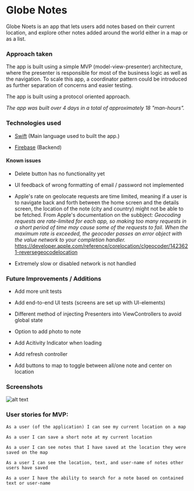 # Globe Notes

Globe Noets is an app that lets users add notes based on their current location, and explore other notes added around the world either in a map or as a list.

### Approach taken

The app is built using a simple MVP (model-view-presenter) architecture, where the presenter is responsible for most of the business logic as well as the navigation. To scale this app, a coordinator pattern could be introduced as further separation of concerns and easier testing.

The app is built using a protocol oriented approach.

*The app was built over 4 days in a total of approximately 18 "man-hours".*

### Technologies used

- [Swift](https://developer.apple.com/swift/)
(Main language used to built the app.)

- [Firebase](https://firebase.google.com/)
(Backend)

#### Known issues

- Delete button has no functionality yet

- UI feedback of wrong formatting of email / password not implemented

- Apple's rate on geolocate requests are time limited, meaning if a user is to navigate back and forth between the home screen and the details screen, the location of the note (city and country) might not be able to be fetched. From Apple's documentation on the subbject: *Geocoding requests are rate-limited for each app, so making too many requests in a short period of time may cause some of the requests to fail. When the maximum rate is exceeded, the geocoder passes an error object with the value network to your 		completion handler.* https://developer.apple.com/reference/corelocation/clgeocoder/1423621-reversegeocodelocation

- Extremely slow or disabled network is not handled

### Future Improvements / Additions

- Add more unit tests

- Add end-to-end UI tests (screens are set up with UI-elements)

- Different method of injecting Presenters into ViewControllers to avoid global state

- Option to add photo to note

- Add Acitivity Indicator when loading

- Add refresh controller

- Add buttons to map to toggle between all/one note and center on location 

### Screenshots

![alt text](https://i.imgur.com/ZWIRN0o.jpg)

### User stories for MVP:

```
As a user (of the application) I can see my current location on a map
```
```
As a user I can save a short note at my current location
```
```
As a user I can see notes that I have saved at the location they were saved on the map
```
```
As a user I can see the location, text, and user-name of notes other users have saved
```
```
As a user I have the ability to search for a note based on contained text or user-name
```
